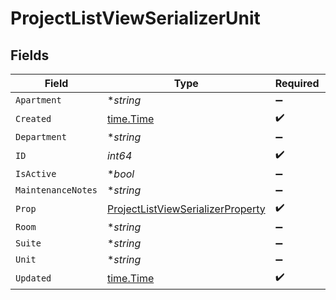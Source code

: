 # ProjectListViewSerializerUnit


## Fields

| Field                                                                                         | Type                                                                                          | Required                                                                                      | Description                                                                                   |
| --------------------------------------------------------------------------------------------- | --------------------------------------------------------------------------------------------- | --------------------------------------------------------------------------------------------- | --------------------------------------------------------------------------------------------- |
| `Apartment`                                                                                   | **string*                                                                                     | :heavy_minus_sign:                                                                            | N/A                                                                                           |
| `Created`                                                                                     | [time.Time](https://pkg.go.dev/time#Time)                                                     | :heavy_check_mark:                                                                            | N/A                                                                                           |
| `Department`                                                                                  | **string*                                                                                     | :heavy_minus_sign:                                                                            | N/A                                                                                           |
| `ID`                                                                                          | *int64*                                                                                       | :heavy_check_mark:                                                                            | N/A                                                                                           |
| `IsActive`                                                                                    | **bool*                                                                                       | :heavy_minus_sign:                                                                            | N/A                                                                                           |
| `MaintenanceNotes`                                                                            | **string*                                                                                     | :heavy_minus_sign:                                                                            | N/A                                                                                           |
| `Prop`                                                                                        | [ProjectListViewSerializerProperty](../../models/shared/projectlistviewserializerproperty.md) | :heavy_check_mark:                                                                            | N/A                                                                                           |
| `Room`                                                                                        | **string*                                                                                     | :heavy_minus_sign:                                                                            | N/A                                                                                           |
| `Suite`                                                                                       | **string*                                                                                     | :heavy_minus_sign:                                                                            | N/A                                                                                           |
| `Unit`                                                                                        | **string*                                                                                     | :heavy_minus_sign:                                                                            | N/A                                                                                           |
| `Updated`                                                                                     | [time.Time](https://pkg.go.dev/time#Time)                                                     | :heavy_check_mark:                                                                            | N/A                                                                                           |